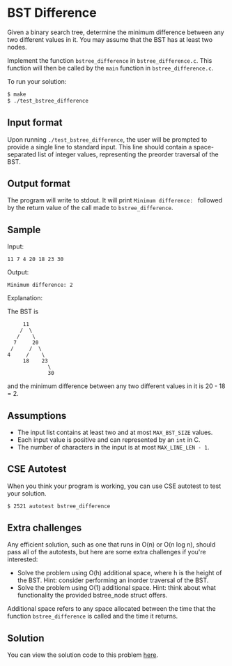 # BST Difference

Given a binary search tree, determine the minimum difference between any two
different values in it. You may assume that the BST has at least two nodes.

Implement the function `bstree_difference` in `bstree_difference.c`. This
function will then be called by the `main` function in `bstree_difference.c`.

To run your solution:

```bash
$ make
$ ./test_bstree_difference
```

## Input format

Upon running `./test_bstree_difference`, the user will be prompted to provide a
single line to standard input. This line should contain a space-separated list
of integer values, representing the preorder traversal of the BST.

## Output format

The program will write to stdout. It will print `Minimum difference: ` followed
by the return value of the call made to `bstree_difference`.

## Sample

Input:

```
11 7 4 20 18 23 30
```

Output:

```
Minimum difference: 2
```

Explanation:

The BST is
```
     11
    /  \
   /    \
  7     20
 /     /  \
4     /    \
     18    23
             \
             30
```
and the minimum difference between any two different values in it is 20 - 18 = 2.

## Assumptions

- The input list contains at least two and at most `MAX_BST_SIZE` values.
- Each input value is positive and can represented by an `int` in C.
- The number of characters in the input is at most `MAX_LINE_LEN - 1`.

## CSE Autotest

When you think your program is working, you can use CSE autotest to test your solution.

```bash 
$ 2521 autotest bstree_difference
```

## Extra challenges

Any efficient solution, such as one that runs in O(n) or O(n log n), should pass
all of the autotests, but here are some extra challenges if you're interested:

- Solve the problem using O(h) additional space, where h is the height of the BST.
  Hint: consider performing an inorder traversal of the BST.
- Solve the problem using O(1) additional space.
  Hint: think about what functionality the provided bstree_node struct offers.

Additional space refers to any space allocated between the time that the
function `bstree_difference` is called and the time it returns.

## Solution

You can view the solution code to this problem [here](https://github.com/dqna64/comp2521-revision-session/blob/main/problems/bstree_difference/solution/bstree_difference.c).